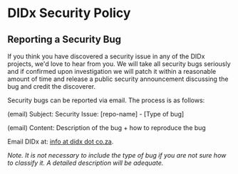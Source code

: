 # DIDx Security Policy

## Reporting a Security Bug

If you think you have discovered a security issue in any of the DIDx projects, we'd love to
hear from you. We will take all security bugs seriously and if confirmed upon investigation we will
patch it within a reasonable amount of time and release a public security announcement discussing the
bug and credit the discoverer.

Security bugs can be reported via email. The process is as follows:

(email) Subject: Security Issue: \[repo-name\] - \[Type of bug\]

(email) Content: Description of the bug + how to reproduce the bug

Email DIDx at: [info at didx dot co.za](mailto:info@didx.co.za).

*Note. It is not necessary to include the type of bug if you are not sure how to classify it.*
*A detailed description will be adequate.*
